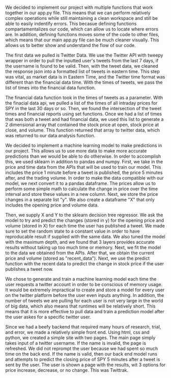

We decided to implement our project with multiple functions that work together in our app.py file. This means that we can perform relatively complex operations while still maintaining a clean workspace and still be able to easily indentify errors. This becasue defining functions compartamentalizes our code, which can allow us to locate where errors are. In addition, defining functions moves some of the code to other files, which means that our main app.py file can be much cleaner visually. This allows us to better show and understand the flow of our code. 

The first data we pulled is Twitter Data. We use the Twitter API with tweepy wrapper in order to pull the inputted user's tweets from the last 7 days, if the username is found to be valid. Then, with the tweet data, we cleaned the response json into a formatted list of tweets in eastern time. This step was vital, as market data is in Eastern Time, and the Twitter time format was different than the financial data time. With the times of tweets, we pass the list of times into the financial data function. 

The financial data function took in the times of tweets as a parameter. With the finacial data api, we pulled a list of the times of all intraday prices for SPY in the last 30 days or so. Then, we found the intersection of the tweet times and financial reports using set functions. Once we had a list of times that was both a tweet and had financial data, we used this list to generate a 2 dimensional array that contained the stock price at open, stock price at close, and volume. This function returned that array to twitter data, which was returned to our data analysis function.

We decided to implement a machine learning model to make predictions in our project. This allows us to use more data to make more accurate predictions than we would be able to do otherwise. In order to accomplish this, we used sklearn in addition to pandas and numpy. First, we take in the price and time data from the APIs that will be used to train our model. This includes the price 1 minute before a tweet is published, the price 5 minutes after, and the trading volume. In order to make the data compatible with our model, we next convert it to a pandas dataframe. The prices allow us to perform some simple math to calculate the change in price over the time interval and store these values in a new column. Next, we store the price changes in a separate list "y". We also create a dataframe "X" that only includes the opening price and volume data. 

Then, we supply X and Y to the sklearn decision tree regressor. We ask the model to try and predict the changes (stored in y) for the opening price and volume (stored in X) for each time the user has published a tweet. We made sure to set the random state to a constant value in order to have reproducable result if supplied with the same data. We also tuned the model with the maximum depth, and we found that 3 layers provides accurate results without taking up too much time or memory. Next, we fit the model to the data we obtained from the APIs. After that, we obtain the current price and volume (stored as "recent_data"). Next, we use the predict function with the recent data to predict the change in stock price if the user publishes a tweet now. 

We chose to generate and train a machine learning model each time the user requests a twitter account in order to be conscious of memory usage. It would be extremely impractical to create and store a model for every user on the twitter platform before the user even inputs anything. In addition, the number of tweets we are pulling for each user is not very large in the world of big data, which also means that runtimes will be relatively short. This means that it is more effective to pull data and train a prediction model after the user askes for a specific twitter user.

Since we had a beefy backend that required many hours of research, trial, and error, we made a relatively simple front end. Using html, css and python, we created a simple site with two pages. The main page simply takes input of a twitter username. If the name is invalid, the page is refreshed. We did not reprompt the user because we had spent so much time on the back end. If the name is valid, then our back end model runs and attempts to predict the closing price of SPY 5 minutes after a tweet is sent by the user. The user is shown a page with the results, wit 3 options for price increase, decrease, or no change. 
This was Twittrak. 
